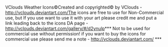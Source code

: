 VClouds Weather Icons©Created and copyrighted© by VClouds - http://vclouds.deviantart.com/The icons are free to use for Non-Commercial use, but If you use want to use it with your art please credit me and put a link leading back to the icons DA page - http://vclouds.deviantart.com/gallery/#/d2ynulp*** Not to be used for commercial use without permission! if you want to buy the icons for commercial use please send me a note - http://vclouds.deviantart.com/ ***

